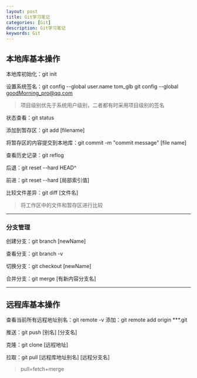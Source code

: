 ```yaml
---
layout: post
title: Git学习笔记
categories: [Git]
description: Git学习笔记
keywords: Git
---
```


## 本地库基本操作

本地库初始化：git init

设置系统签名：git config --global user.name tom_glb
								  git config --global goodMorning_pro@qq.com

> 项目级别优先于系统用户级别，二者都有时采用项目级别的签名

状态查看：git status

添加到暂存区：git add [filename]

将暂存区的内容提交到本地库：git commit -m "commit message" [file name]



查看历史记录：git reflog 

后退：git reset --hard HEAD^

前进：git reset --hard [局部索引值]

比较文件差异：git diff [文件名]	

> 将工作区中的文件和暂存区进行比较

---

### 分支管理

创建分支：git branch [newName]

查看分支：git branch -v

切换分支：git checkout  [newName]

合并分支：git merge [有新内容分支名]

---

## 远程库基本操作

查看当前所有远程地址别名：git remote -v 
添加：git remote add origin ***.git

推送：git push [别名] [分支名]

克隆：git clone [远程地址]

拉取：git pull [远程库地址别名] [远程分支名]

> pull=fetch+merge